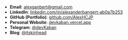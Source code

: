 * **Email**: [alexganbert@gmail.com](mailto:alexganbert@gmail.com)
* **LinkedIn**: [linkedin.com/in/alexanderbangert-ab0a7b253](https://linkedin.com/in/alexanderbangert-ab0a7b253)
* **GitHub (Portfolio)**: [github.com/AlexHCJP](https://github.com/AlexHCJP)
* **Personal Website**: [devkaban.vercel.app](https://devkaban.vercel.app)
* **Telegram**: [@devKaban](https://t.me/devKaban)
* **Blog**: [@itskinhead](https://t.me/itskinhead)

